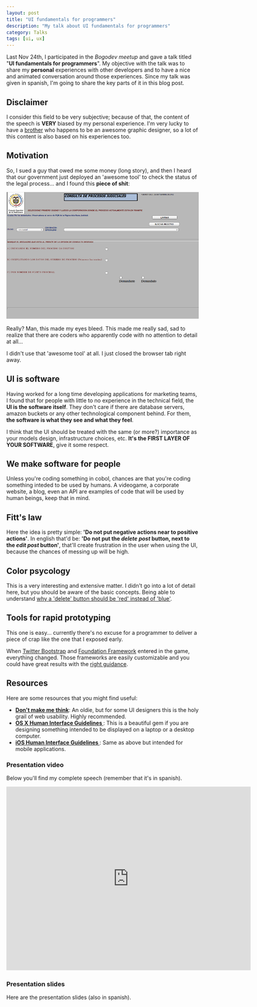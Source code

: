 ```yaml
---
layout: post
title: "UI fundamentals for programmers"
description: "My talk about UI fundamentals for programmers"
category: Talks
tags: [ui, ux]
---
```

Last Nov 24th, I participated in the _Bogodev meetup_ and
gave a talk titled "**UI fundamentals for programmers**". My objective with the talk was
to share my **personal** experiences with other developers and to have a
nice and animated conversation around those experiences. Since my talk was
given in spanish, I'm going to share the key parts of it in this blog post.


## Disclaimer
I consider this field to be very subjective; because of that, the content of
the speech is **VERY** biased by my personal experience. I'm very lucky to have
a [brother](http://twitter.com/elrichardini "El Richardini") who happens to be an
awesome graphic designer, so a lot of this content is also based on his
experiences too.


## Motivation
So, I sued a guy that owed me some money (long story), and then I heard
that our government just deployed an 'awesome tool' to check the status
of the legal process... and I found this **piece of shit**:

![UI Crap](/assets/posts/ui-fundamentals/ui-crap.png "UI Crap")

Really? Man, this made my eyes bleed. This made me really sad, sad to
realize that there are coders who apparently code with no attention to
detail at all...

I didn't use that 'awesome tool' at all. I just closed the browser tab
right away.


## UI is software
Having worked for a long time developing applications for marketing
teams, I found that for people with little to no experience in the
technical field, the **UI is the software itself**. They don't care if
there are database servers, amazon buckets or any other technological
component behind. For them, **the software is what they see and what
they feel**.

I think that the UI should be treated with the same (or more?)
importance as your models design, infrastructure choices, etc. **It's
the FIRST LAYER OF YOUR SOFTWARE**, give it some respect.


## We make software for people
Unless you're coding something in cobol, chances are that you're coding
something inteded to be used by humans. A videogame, a corporate
website, a blog, even an API are examples of code that will be used by
human beings, keep that in mind.


## Fitt's law
Here the idea is pretty simple: **'Do not put negative actions near to
positive actions'**. In english that'd be: **'Do not put the _delete post_
button, next to the _edit post_ button'**, that'll create frustration in
the user when using the UI, because the chances of messing up will be
high.


## Color psycology
This is a very interesting and extensive matter. I didn't go into a lot
of detail here, but you should be aware of the basic concepts. Being
able to understand [why a 'delete' button should be 'red' instead of
'blue'](https://www.google.com/search?q=color+pshycology+for+web&aq=f&oq=color+pshycology+for+web&aqs=chrome.0.57.3883&sourceid=chrome&ie=UTF-8).


## Tools for rapid prototyping
This one is easy... currently there's no excuse for a programmer to
deliver a piece of crap like the one that I exposed early. 

When [Twitter Bootstrap](http://twitter.github.com/bootstrap/)  and
[Foundation Framework](http://foundation.zurb.com/) entered in the game,
everything changed. Those frameworks are easily customizable and you could have great
results with the [right guidance](http://sachagreif.com/color-theory-for-startups/).

## Resources
Here are some resources that you might find useful:

- **[Don't make me think](http://www.amazon.com/Dont-Make-Me-Think-Usability/dp/0321344758)**: An 
oldie, but for some UI designers this is the holy grail of web usability. Highly recommended.
- **[ OS X Human Interface Guidelines ](https://developer.apple.com/library/mac/#documentation/UserExperience/Conceptual/AppleHIGuidelines/Menus/Menus.html#//apple_ref/doc/uid/TP30000356-TP6)**: This is a beautiful gem if you are designing something intended
to be displayed on a laptop or a desktop computer.
- **[ iOS Human Interface Guidelines ](http://developer.apple.com/library/ios/#documentation/UserExperience/Conceptual/MobileHIG/Introduction/Introduction.html)**: Same as above but intended for mobile applications.


### Presentation video
Below you'll find my complete speech (remember that it's in spanish).

<iframe width="640" height="480" src="http://www.youtube.com/embed/oHlO8Vt7RrU" frameborder="0" allowfullscreen></iframe>

### Presentation slides
Here are the presentation slides (also in spanish).
<script async class="speakerdeck-embed" data-id="50105482ac941a000205a30a" data-ratio="1.33333333333333" src="//speakerdeck.com/assets/embed.js"></script>

